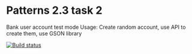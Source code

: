 # Patterns 2.3 task 2
Bank user account test mode
Usage: Create random account, use API to create them, use GSON library

[![Build status](https://ci.appveyor.com/api/projects/status/g87aok1jsrqvrbif?svg=true)](https://ci.appveyor.com/project/Vermulion/patterns-2-3-2)